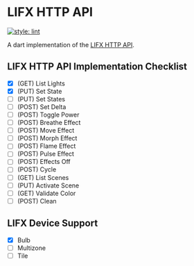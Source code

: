 # LIFX HTTP API

[![style: lint](https://img.shields.io/badge/style-lint-4BC0F5.svg)](https://pub.dev/packages/lint)

A dart implementation of the [LIFX HTTP
API](https://api.developer.lifx.com/docs/introduction).

## LIFX HTTP API Implementation Checklist

- [x] (GET) List Lights
- [x] (PUT) Set State
- [ ] (PUT) Set States
- [ ] (POST) Set Delta
- [ ] (POST) Toggle Power
- [ ] (POST) Breathe Effect
- [ ] (POST) Move Effect
- [ ] (POST) Morph Effect
- [ ] (POST) Flame Effect
- [ ] (POST) Pulse Effect
- [ ] (POST) Effects Off
- [ ] (POST) Cycle
- [ ] (GET) List Scenes
- [ ] (PUT) Activate Scene
- [ ] (GET) Validate Color
- [ ] (POST) Clean

## LIFX Device Support

- [x] Bulb
- [ ] Multizone
- [ ] Tile
